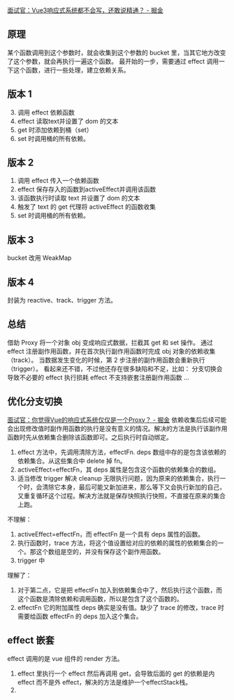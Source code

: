 [面试官：Vue3响应式系统都不会写，还敢说精通？ - 掘金](https://juejin.cn/post/7090328834318270494)
## 原理
某个函数调用到这个参数时，就会收集到这个参数的 bucket 里，当其它地方改变了这个参数，就会再执行一遍这个函数。
最开始的一步，需要通过 effect 调用一下这个函数，进行一些处理，建立依赖关系。

## 版本 1
3. 调用 effect 依赖函数
4. effect 读取text并设置了 dom 的文本
5. get 时添加依赖到桶（set）
6. set 时调用桶的所有依赖。
## 版本 2
1. 调用 effect 传入一个依赖函数
2. effect 保存存入的函数到activeEffect并调用该函数
3. 该函数执行时读取 text 并设置了 dom 的文本
4. 触发了 text 的 get 代理将 activeEffect 的函数收集
5. set 时调用桶的所有依赖。
## 版本 3
bucket 改用 WeakMap
## 版本 4
封装为 reactive、track、trigger 方法。

## 总结
借助 Proxy 将一个对象 obj 变成响应式数据，拦截其 get 和 set 操作。
通过 effect 注册副作用函数，并在首次执行副作用函数时完成 obj 对象的依赖收集（track）。
当数据发生变化的时候，第 2 步注册的副作用函数会重新执行（trigger）。
看起来还不错，不过他还存在很多缺陷和不足，比如：
分支切换会导致不必要的 effect 执行损耗
effect 不支持嵌套注册副作用函数
...

## 优化分支切换
[面试官：你觉得Vue的响应式系统仅仅是一个Proxy？ - 掘金](https://juejin.cn/post/7251974224923050021)
依赖收集后后续可能会出现修改值时副作用函数的执行是没有意义的情况。解决的方法是执行该副作用函数时先从依赖集合删除该函数即可。之后执行时自动绑定。

1. effect 方法中，先调用清除方法，effectFn. deps 数组中存的是包含该依赖的依赖集合。从这些集合中 delete 掉 fn。
2. activeEffect=effectFn，其 deps 属性是包含这个函数的依赖集合的数组。
3. 适当修改 trigger 解决 cleanup 无限执行问题，因为原来的依赖集合，执行一个时，会清除它本身，最后可能又新加进来，那么等下又会执行新加的自己，又重复循环这个过程。解决方法就是保存快照执行快照，不直接在原来的集合上跑。

不理解：
1. activeEffect=effectFn，而 effectFn 是一个具有 deps 属性的函数。
2. 执行函数时，trace 方法，将这个值设置给对应的依赖的属性的依赖集合的一个。那这个数组是空的，并没有保存这个副作用函数。
3. trigger 中

理解了：
1. 对于第二点，它是把 effectFn 加入到依赖集合中了，然后执行这个函数，而这个函数是清除依赖和调用函数，所以是包含了这个函数的。
2. effectFn 它的附加属性 deps 确实是没有值。缺少了 trace 的修改，trace 时需要给函数 effectFn 的 deps 加入这个集合。

## effect 嵌套
effect 调用的是 vue 组件的 render 方法。
1. effect 里执行一个 effect 然后再调用 get，会导致后面的 get 的依赖是内 effect 而不是外 effect，解决的方法是维护一个effectStack栈。
2. 